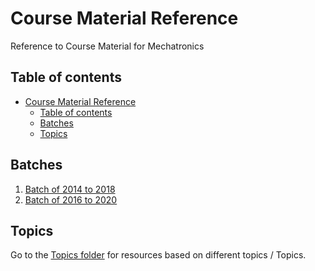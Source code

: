 # Course Material Reference

Reference to Course Material for Mechatronics

## Table of contents

- [Course Material Reference](#course-material-reference)
  - [Table of contents](#table-of-contents)
  - [Batches](#batches)
  - [Topics](#Topics)

## Batches

1. [Batch of 2014 to 2018](./Batch_2014_2018/README.md)
2. [Batch of 2016 to 2020](./Batch_2016_2020/README.md)

## Topics

Go to the [Topics folder](./Topics/README.md) for resources based on different topics / Topics.
